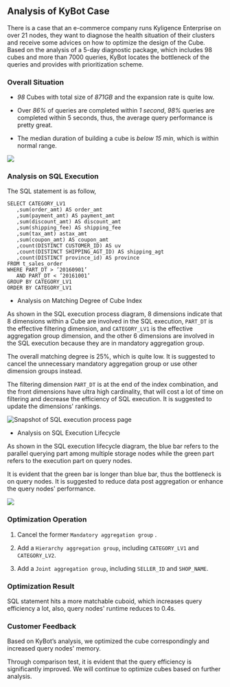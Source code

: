 ## Analysis of KyBot Case
There is a case that an e-commerce company runs Kyligence Enterprise on over 21 nodes, they want to diagnose the health situation of their clusters and receive some advices on how to optimize the design of the Cube.
Based on the analysis of a 5-day diagnostic package, which includes 98 cubes and more than 7000 queries, KyBot locates the bottleneck of the queries and provides with prioritization scheme.


### Overall Situation

- *98* Cubes with total size of *871GB* and the expansion rate is quite low.

- Over *86%* of queries are completed within *1 second*, *98%* queries are completed within 5 seconds, thus, the average query performance is pretty great.

- The median duration of building a cube is *below 15 min*, which is within normal range.


![](images/01-1.png)


### Analysis on SQL Execution 
The SQL statement is as follow,

 ```
SELECT CATEGORY_LV1
	,sum(order_amt) AS order_amt
	,sum(payment_amt) AS payment_amt
	,sum(discount_amt) AS discount_amt
	,sum(shipping_fee) AS shipping_fee
	,sum(tax_amt) astax_amt
	,sum(coupon_amt) AS coupon_amt
	,count(DISTINCT CUSTOMER_ID) AS uv
	,count(DISTINCT SHIPPING_AGT_ID) AS shipping_agt
	,count(DISTINCT province_id) AS province
FROM t_sales_order
WHERE PART_DT > ’20160901’
	AND PART_DT < ’20161001’
GROUP BY CATEGORY_LV1
ORDER BY CATEGORY_LV1
 ```
 

-  Analysis on Matching Degree of Cube Index

As shown in the SQL execution process diagram, 8 dimensions indicate that 8 dimensions within a Cube are involved in the SQL execution, `PART_DT` is the effective filtering dimension, and `CATEGORY_LV1` is the effective aggregation group dimension, and the other 6 dimensions are involved in the SQL execution because they are in mandatory aggregation group. 

The overall matching degree is 25%, which is quite low. It is suggested to cancel the unnecessary mandatory aggregation group or use other dimension groups instead.

The filtering dimension `PART_DT` is at the end of the index combination, and the front dimensions have ultra high cardinality, that will cost a lot of time on filtering and decrease the efficiency of SQL execution. It is suggested to update the dimensions' rankings.

![Snapshot of SQL execution process page](images/02-1.png)

-  Analysis on SQL Execution Lifecycle 

As shown in the SQL execution lifecycle diagram, the blue bar refers to the parallel querying part among multiple storage nodes while the green part refers to the execution part on query nodes.

It is evident that the green bar is longer than blue bar, thus the bottleneck is on query nodes. It is suggested to reduce data post aggregation or enhance the query nodes' performance.

![](images/03-1.png)

### Optimization Operation

1. Cancel the former `Mandatory aggregation group` .

2. Add a `Hierarchy aggregation group`, including `CATEGORY_LV1` and `CATEGORY_LV2`.

3. Add a `Joint aggregation group`, including `SELLER_ID` and `SHOP_NAME`.

### Optimization Result
SQL statement hits a more matchable cuboid, which increases query efficiency a lot, also, query nodes' runtime reduces to 0.4s. 

### Customer Feedback
Based on KyBot’s analysis, we optimized the cube correspondingly and increased query nodes' memory. 

Through comparison test, it is evident that the query efficiency is significantly improved. We will continue to optimize cubes based on further analysis.
